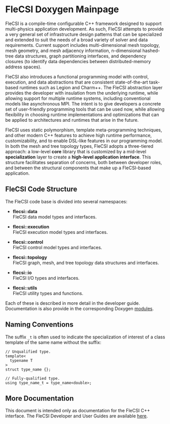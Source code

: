 # FleCSI Doxygen Mainpage

FleCSI is a compile-time configurable C++ framework designed to support
multi-physics application development. As such, FleCSI attempts to
provide a very general set of infrastructure design patterns that can be
specialized and extended to suit the needs of a broad variety of solver
and data requirements.  Current support includes multi-dimensional mesh
topology, mesh geometry, and mesh adjacency information, n-dimensional
hashed-tree data structures, graph partitioning interfaces, and
dependency closures (to identify data dependencies between
distributed-memory address spaces).

FleCSI also introduces a functional programming model with control,
execution, and data abstractions that are consistent state-of-the-art
task-based runtimes such as Legion and Charm++. The FleCSI abstraction
layer provides the developer with insulation from the underlying
runtime, while allowing support for multiple runtime systems, including
conventional models like asynchronous MPI.  The intent is to give
developers a concrete set of user-friendly programming tools that can be
used now, while allowing flexibility in choosing runtime implementations
and optimizations that can be applied to architectures and runtimes that
arise in the future.

FleCSI uses static polymorphism, template meta-programming techniques,
and other modern C++ features to achieve high runtime performance,
customizability, and to enable DSL-like features in our programming
model. In both the mesh and tree topology types, FleCSI adopts a
three-tiered approach: a low-level **core** library that is customized
by a mid-level **specialization** layer to create a **high-level
application interface**. This structure facilitates separation of
concerns, both between developer roles, and between the structural
components that make up a FleCSI-based application.

## FleCSI Code Structure

The FleCSI code base is divided into several namespaces:

* **flecsi::data**<br>
  FleCSI data model types and interfaces.

* **flecsi::execution**<br>
  FleCSI execution model types and interfaces.

* **flecsi::control**<br>
  FleCSI control model types and interfaces.

* **flecsi::topology**<br>
  FleCSI graph, mesh, and tree topology data structures and interfaces.

* **flecsi::io**<br>
  FleCSI I/O types and interfaces.

* **flecsi::utils**<br>
  FleCSI utility types and functions.

Each of these is described in more detail in the developer guide.
Documentation is also provide in the corresponding Doxygen
[modules](modules.html).

## Naming Conventions

The suffix `_t` is often used to indicate the specialization of interest
of a class template of the same name without the suffix:

```
// Unqualified type.
template<
  typename T
>
struct type_name {};

// Fully-qualified type.
using type_name_t = type_name<double>;
```

## More Documentation

This document is intended only as documentation for the FleCSI C++
interface. The FleCSI Developer and User Guides are available
[here](https://flecsi.org).

<!-- vim: set tabstop=2 shiftwidth=2 expandtab fo=cqt tw=72 : -->

